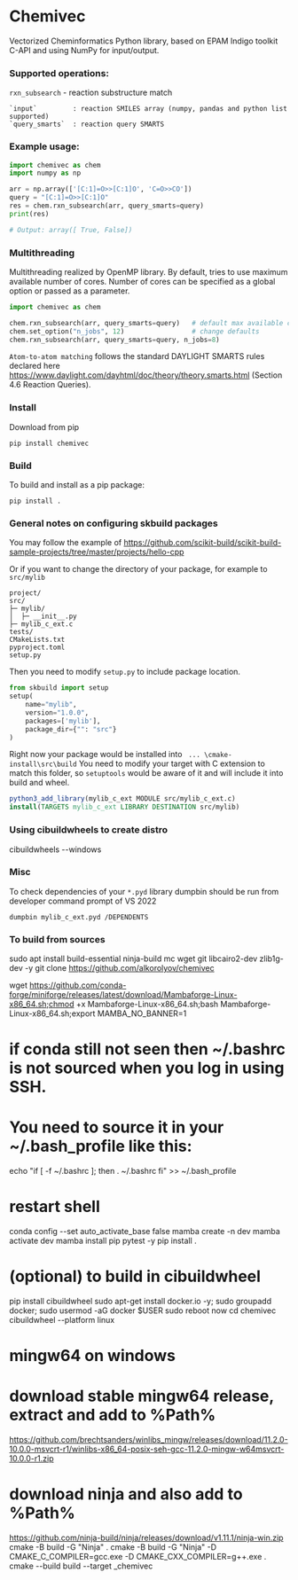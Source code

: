 # Chemivec

Vectorized Cheminformatics Python library, based on EPAM Indigo toolkit C-API
and using NumPy for input/output.

### Supported operations:
`rxn_subsearch` - reaction substructure match

    `input`         : reaction SMILES array (numpy, pandas and python list supported)
    `query_smarts`  : reaction query SMARTS

### Example usage:

```python
import chemivec as chem
import numpy as np

arr = np.array(['[C:1]=O>>[C:1]O', 'C=O>>CO'])
query = "[C:1]=O>>[C:1]O"
res = chem.rxn_subsearch(arr, query_smarts=query)
print(res)

# Output: array([ True, False]) 
```

### Multithreading

Multithreading realized by OpenMP library. By default, tries to use maximum available number of cores.
Number of cores can be specified as a global option or passed as a parameter.

```python
import chemivec as chem

chem.rxn_subsearch(arr, query_smarts=query)   # default max available cores
chem.set_option("n_jobs", 12)                 # change defaults
chem.rxn_subsearch(arr, query_smarts=query, n_jobs=8)
```

`Atom-to-atom matching` follows the standard DAYLIGHT SMARTS rules
declared here https://www.daylight.com/dayhtml/doc/theory/theory.smarts.html (Section 4.6 Reaction Queries).


### Install

Download from pip

`pip install chemivec`

### Build

To build and install as a pip package:

`pip install .`


### General notes on configuring skbuild packages
You may follow the example of https://github.com/scikit-build/scikit-build-sample-projects/tree/master/projects/hello-cpp

Or if you want to change the directory of your package, for example to `src/mylib`
```
project/
src/
├─ mylib/
│  ├─ __init__.py
├─ mylib_c_ext.c
tests/
CMakeLists.txt
pyproject.toml
setup.py
```

Then you need to modify `setup.py` to include package location.

```python
from skbuild import setup
setup(
    name="mylib",
    version="1.0.0",
    packages=['mylib'],
    package_dir={"": "src"}
)
```

Right now your package would be installed into ` ... \cmake-install\src\build`
You need to modify your target with C extension to match this folder, so
`setuptools` would be aware of it and will include it into build and wheel.

```cmake
python3_add_library(mylib_c_ext MODULE src/mylib_c_ext.c)
install(TARGETS mylib_c_ext LIBRARY DESTINATION src/mylib)
```

### Using cibuildwheels to create distro
cibuildwheels --windows


### Misc
To check dependencies of your `*.pyd` library
dumpbin should be run from developer command prompt of VS 2022

`dumpbin mylib_c_ext.pyd /DEPENDENTS`


### To build from sources

sudo apt install build-essential ninja-build mc wget git libcairo2-dev zlib1g-dev -y
git clone https://github.com/alkorolyov/chemivec

wget https://github.com/conda-forge/miniforge/releases/latest/download/Mambaforge-Linux-x86_64.sh;chmod +x Mambaforge-Linux-x86_64.sh;bash Mambaforge-Linux-x86_64.sh;export MAMBA_NO_BANNER=1
# if conda still not seen then ~/.bashrc is not sourced when you log in using SSH.
# You need to source it in your ~/.bash_profile like this:
echo "if [ -f ~/.bashrc ]; then
. ~/.bashrc
fi" >> ~/.bash_profile
# restart shell
conda config --set auto_activate_base false
mamba create -n dev
mamba activate dev
mamba install pip pytest -y
pip install .

# (optional) to build in cibuildwheel
pip install cibuildwheel
sudo apt-get install docker.io -y; sudo groupadd docker; sudo usermod -aG docker $USER
sudo reboot now
cd chemivec
cibuildwheel --platform linux


# mingw64 on windows
# download stable mingw64 release, extract and add to %Path%
https://github.com/brechtsanders/winlibs_mingw/releases/download/11.2.0-10.0.0-msvcrt-r1/winlibs-x86_64-posix-seh-gcc-11.2.0-mingw-w64msvcrt-10.0.0-r1.zip
# download ninja and also add to %Path%
https://github.com/ninja-build/ninja/releases/download/v1.11.1/ninja-win.zip
cmake -B build -G "Ninja" .
cmake -B build -G "Ninja" -D CMAKE_C_COMPILER=gcc.exe -D CMAKE_CXX_COMPILER=g++.exe .
cmake --build build --target _chemivec


